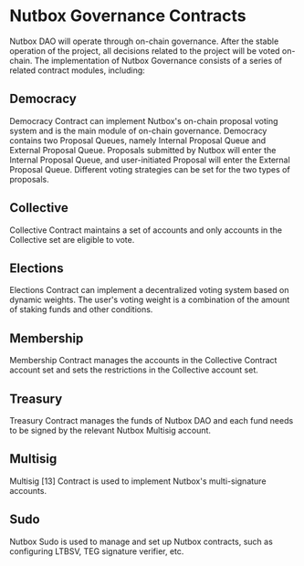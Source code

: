 # Nutbox Governance Contracts

Nutbox DAO will operate through on-chain governance. After the stable operation of the project, all decisions related to the project will be voted on-chain. The implementation of Nutbox Governance consists of a series of related contract modules, including:

## Democracy

Democracy Contract can implement Nutbox's on-chain proposal voting system and is the main module of on-chain governance. Democracy contains two Proposal Queues, namely Internal Proposal Queue and External Proposal Queue. Proposals submitted by Nutbox will enter the Internal Proposal Queue, and user-initiated Proposal will enter the External Proposal Queue. Different voting strategies can be set for the two types of proposals.

## Collective

Collective Contract maintains a set of accounts and only accounts in the Collective set are eligible to vote.

## Elections

Elections Contract can implement a decentralized voting system based on dynamic weights. The user's voting weight is a combination of the amount of staking funds and other conditions.

## Membership

Membership Contract manages the accounts in the Collective Contract account set and sets the restrictions in the Collective account set.

## Treasury

Treasury Contract manages the funds of Nutbox DAO and each fund needs to be signed by the relevant Nutbox Multisig account.

## Multisig

Multisig [13] Contract is used to implement Nutbox's multi-signature accounts.

## Sudo

Nutbox Sudo is used to manage and set up Nutbox contracts, such as configuring LTBSV, TEG signature verifier, etc.
